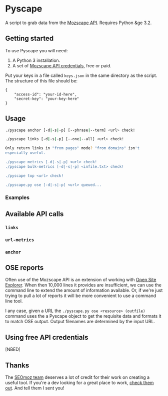 # Pyscape

A script to grab data from the [Mozscape 
API](http://apiwiki.seomoz.org/). Requires Python &ge 3.2.

## Getting started

To use Pyscape you will need:

1. A Python 3 installation.
2. A set of [Mozscape API credentials](http://apiwiki.seomoz.org/create-and-manage-your-account), free or paid.

Put your keys in a file called `keys.json` in the same directory as the script. The structure of this file should be:

```
{
    "access-id": "your-id-here",
    "secret-key": "your-key-here"
}
```

## Usage


```bash
./pyscape anchor [-d|-s|-p] [--phrase|--term] <url> check!

./pyscape links [-d|-s|-p] [--one|--all] <url> check!

Only return links in "from pages" mode? "from domains" isn't 
especially useful.

./pyscape metrics [-d|-s|-p] <url> check!
./pyscape bulk-metrics [-d|-s|-p] <infile.txt> check!

./pyscape top <url> check!

./pyscape.py ose [-d|-s|-p] <url> queued...
```

### Examples

## Available API calls

### `links`

### `url-metrics`

### `anchor`

## OSE reports

Often use of the Mozscape API is an extension of working with [Open Site Explorer](http://www.opensiteexplorer.org/). When then 10,000 lines it provides are insufficient, we can use the command line to extend the amount of information available. Or, if we're just trying to pull a lot of reports it will be more convenient to use a command line tool.

I any case, given a URL the `./pyscape.py ose <resource> (outfile)` command uses the a Pyscape object to get the requisite data and formats it to match OSE output. Output filenames are determined by the input URL.

## Using free API credentials

[NBED]

## Thanks

The [SEOmoz team](http://www.seomoz.org/about/team) deserves a lot of credit for their work on creating a useful tool. If you're a dev looking for a great place to work, [check them out](http://www.seomoz.org/about/jobs). And tell them I sent you!

